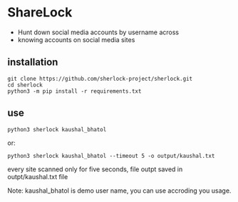 # ShareLock

* Hunt down social media accounts by username across
* knowing accounts on social media sites

## installation

	git clone https://github.com/sherlock-project/sherlock.git
	cd sherlock
	python3 -m pip install -r requirements.txt

## use

	python3 sherlock kaushal_bhatol
or:

	python3 sherlock kaushal_bhatol --timeout 5 -o output/kaushal.txt

every site scanned only for five seconds, file outpt saved in outpt/kaushal.txt file

Note: kaushal_bhatol is demo user name, you can use accroding you usage.
